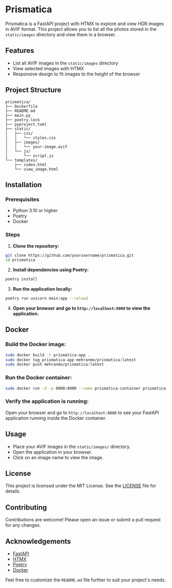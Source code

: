 
# Prismatica

Prismatica is a FastAPI project with HTMX to explore and view HDR images in AVIF format. This project allows you to list all the photos stored in the `static/images` directory and view them in a browser.

## Features

- List all AVIF images in the `static/images` directory
- View selected images with HTMX
- Responsive design to fit images to the height of the browser

## Project Structure

```
prismatica/
├── Dockerfile
├── README.md
├── main.py
├── poetry.lock
├── pyproject.toml
├── static/
│   ├── css/
│   │   └── styles.css
│   ├── images/
│   │   └── your-image.avif
│   └── js/
│       └── script.js
└── templates/
    ├── index.html
    └── view_image.html
```

## Installation

### Prerequisites

- Python 3.10 or higher
- Poetry
- Docker

### Steps

1. **Clone the repository:**

```sh
git clone https://github.com/yourusername/prismatica.git
cd prismatica
```

2. **Install dependencies using Poetry:**

```sh
poetry install
```

3. **Run the application locally:**

```sh
poetry run uvicorn main:app --reload
```

4. **Open your browser and go to `http://localhost:8000` to view the application.**

## Docker

### Build the Docker image:

```sh
sudo docker build -t prismatica-app .
sudo docker tag prismatica-app mehranmo/prismatica:latest
sudo docker push mehranmo/prismatica:latest
```

### Run the Docker container:

```sh
sudo docker run -d -p 8000:8000 --name prismatica-container prismatica-app
```

### Verify the application is running:

Open your browser and go to `http://localhost:8000` to see your FastAPI application running inside the Docker container.

## Usage

- Place your AVIF images in the `static/images/` directory.
- Open the application in your browser.
- Click on an image name to view the image.

## License

This project is licensed under the MIT License. See the [LICENSE](LICENSE) file for details.

## Contributing

Contributions are welcome! Please open an issue or submit a pull request for any changes.

## Acknowledgements

- [FastAPI](https://fastapi.tiangolo.com/)
- [HTMX](https://htmx.org/)
- [Poetry](https://python-poetry.org/)
- [Docker](https://www.docker.com/)

Feel free to customize the `README.md` file further to suit your project's needs.